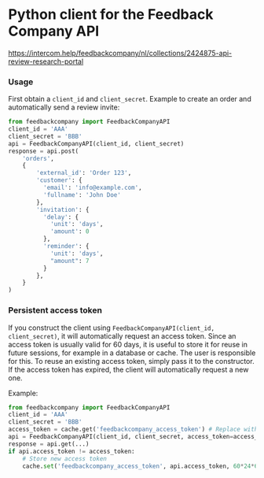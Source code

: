 # Python client for the Feedback Company API

https://intercom.help/feedbackcompany/nl/collections/2424875-api-review-research-portal


### Usage

First obtain a `client_id` and `client_secret`. Example to create an order and automatically send a review invite:

```python
from feedbackcompany import FeedbackCompanyAPI
client_id = 'AAA'
client_secret = 'BBB'
api = FeedbackCompanyAPI(client_id, client_secret)
response = api.post(
	'orders',
	{
	    'external_id': 'Order 123', 
	    'customer': {
	      'email': 'info@example.com', 
	      'fullname': 'John Doe' 
	    },
	    'invitation': {
	      'delay': {
	        'unit': 'days',
	        'amount': 0
	      },
	      'reminder': {
	        'unit': 'days',
	        "amount": 7
	      }
	    },
	}
)
```

### Persistent access token

If you construct the client using `FeedbackCompanyAPI(client_id, client_secret)`, it will automatically request an access token. Since an access token is usually valid for 60 days, it is useful to store it for reuse in future sessions, for example in a database or cache. The user is responsible for this. To reuse an existing access token, simply pass it to the constructor. If the access token has expired, the client will automatically request a new one.

Example:
```python
from feedbackcompany import FeedbackCompanyAPI
client_id = 'AAA'
client_secret = 'BBB'
access_token = cache.get('feedbackcompany_access_token') # Replace with some storage backend
api = FeedbackCompanyAPI(client_id, client_secret, access_token=access_token)
response = api.get(...)
if api.access_token != access_token:
	# Store new access token
	cache.set('feedbackcompany_access_token', api.access_token, 60*24*60*60)
```

